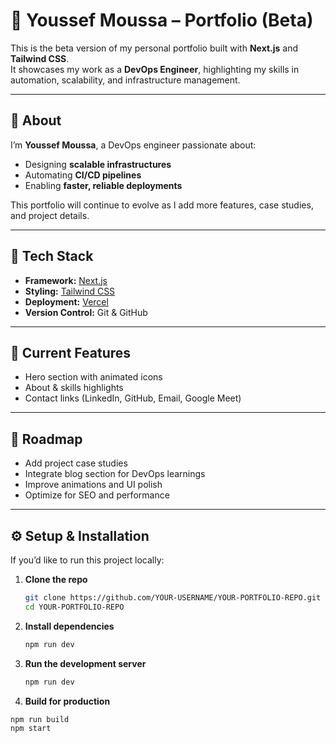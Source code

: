 # 🚀 Youssef Moussa – Portfolio (Beta)

This is the beta version of my personal portfolio built with **Next.js** and **Tailwind CSS**.  
It showcases my work as a **DevOps Engineer**, highlighting my skills in automation, scalability, and infrastructure management.

---

## 🔹 About
I’m **Youssef Moussa**, a DevOps engineer passionate about:
- Designing **scalable infrastructures**  
- Automating **CI/CD pipelines**  
- Enabling **faster, reliable deployments**

This portfolio will continue to evolve as I add more features, case studies, and project details.

---

## 🔧 Tech Stack
- **Framework:** [Next.js](https://nextjs.org/)  
- **Styling:** [Tailwind CSS](https://tailwindcss.com/)  
- **Deployment:** [Vercel](https://vercel.com/)  
- **Version Control:** Git & GitHub  

---

## 📌 Current Features
- Hero section with animated icons  
- About & skills highlights  
- Contact links (LinkedIn, GitHub, Email, Google Meet)  

---

## 🚧 Roadmap
- Add project case studies  
- Integrate blog section for DevOps learnings  
- Improve animations and UI polish  
- Optimize for SEO and performance  

---

## ⚙️ Setup & Installation

If you’d like to run this project locally:

1. **Clone the repo**
   ```bash
   git clone https://github.com/YOUR-USERNAME/YOUR-PORTFOLIO-REPO.git
   cd YOUR-PORTFOLIO-REPO
   
2. **Install dependencies**
   ```bash
   npm run dev

3. **Run the development server**
   ```bash
   npm run dev
   
  4. **Build for production**
   ```bash
   npm run build
   npm start
